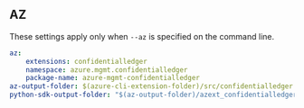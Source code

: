 ## AZ

These settings apply only when `--az` is specified on the command line.

``` yaml $(az) && $(target-mode) != 'core'
az:
    extensions: confidentialledger
    namespace: azure.mgmt.confidentialledger
    package-name: azure-mgmt-confidentialledger
az-output-folder: $(azure-cli-extension-folder)/src/confidentialledger
python-sdk-output-folder: "$(az-output-folder)/azext_confidentialledger/vendored_sdks/confidentialledger"
```